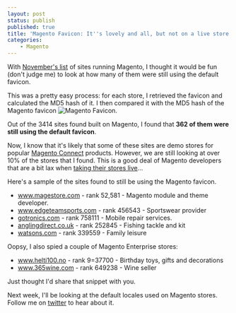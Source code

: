 ```yaml
---
layout: post
status: publish
published: true
title: 'Magento Favicon: It''s lovely and all, but not on a live store please guys!'
categories:
    - Magento
---
```

With <a href="2010/11/magento-tops-ecommerce-market-share-november-2010/">November's list</a> of sites running Magento, I thought it would be fun (don't judge me) to look at how many of them were still using the default favicon.

This was a pretty easy process: for each store, I retrieved the favicon and calculated the MD5 hash of it.  I then compared it with the MD5 hash of the Magento favicon <img style="display:inline; margin:0;" src="/img/2010/11/favicon.ico" alt="Magento Favicon" title="Magento Favicon" />.

Out of the 3414 sites found built on Magento, I found that <strong>362 of them were still using the default favicon</strong>.   

Now, I know that it's likely that some of these sites are demo stores for popular <a href="http://www.magentocommerce.com/magento-connect">Magento Connect</a> products.  However, we are still looking at over 10% of the stores that I found.  This is a good deal of Magento developers that are a bit lax when <a href="2010/09/37-point-magento-pre-launch-checklist/">taking their stores live</a>...

Here's a sample of the sites found to still be using the Magento favicon.

<ul><li><a href="http://www.magestore.com">www.magestore.com</a> - rank 52,581 - Magento module and theme developer.</li>
   <li><a href="http://www.edgeteamsports.com">www.edgeteamsports.com</a> - rank 456543 - Sportswear provider</li>
    <li><a href="http://gotronics.com">gotronics.com</a> - rank 758111 - Mobile repair services.</li>
     <li><a href="http://anglingdirect.co.uk">anglingdirect.co.uk</a> - rank 252845 - Fishing tackle and kit</li>
     <li><a href="http://watsons.com/">watsons.com</a> - rank 339559 - Family leisure</li>
</ul>

Oopsy, I also spied a couple of Magento Enterprise stores:

<ul>
    <li><a href="http://www.helti100.no">www.helti100.no</a> - rank 9=37700 - Birthday toys, gifts and decorations</li>
    <li><a href="http://www.365wine.com">www.365wine.com</a> - rank 649238 - Wine seller</li>
</ul>

Just thought I'd share that snippet with you.

Next week, I'll be looking at the default locales used on Magento stores.  Follow me on <a href="http://www.twitter.com/bobbyshaw">twitter</a> to hear about it.
